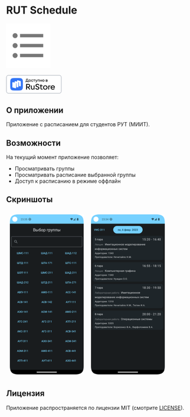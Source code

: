 # RUT Schedule

<img alt="Logo" src="app/src/main/ic_launcher-playstore.png" width="120"/>
<br/>
<br/>
<a href="https://apps.rustore.ru/app/com.sev4ikwasd.rutschedule">
<img alt="Rustore badge" src="readme/rustoreBadge.png" width="150"/>
</a>

## О приложении
Приложение с расписанием для студентов РУТ (МИИТ).

## Возможности
На текущий момент приложение позволяет:
- Просматривать группы
- Просматривать расписание выбранной группы
- Доступ к расписанию в режиме оффлайн

## Скриншоты
[<img src="readme/groupsView.png" align="left" width="200" hspace="10" vspace="10">](readme/groupsView.png)
[<img src="readme/scheduleView.png" align="center" width="200" hspace="10" vspace="10">](readme/scheduleView.png)

## Лицензия
Приложение распространяется по лицензии MIT (смотрите [LICENSE](LICENSE)).